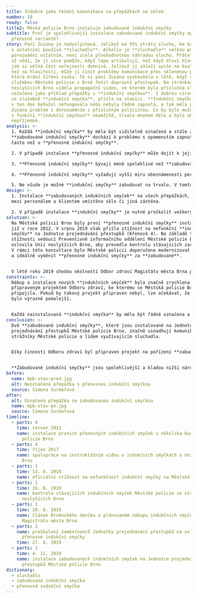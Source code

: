 ```yaml
---
title: Indukce jako řešení komunikace na přepážkách se sklem
number: 10
ready: false
title2: Měská policie Brno instaluje zabudované indukční smyčky
subtitle: Proč je spolehlivější instalace zabudované indukční smyčky oproti její
  přenosné variantě?
story: Paní Zuzana je nedoslýchavá. Jelikož má 95% ztrátu sluchu, ke komunikaci
  s ostatními používá **sluchadlo**. Ačkoliv je **sluchadlo** velkou pomocí pro
  porozumění ostatním, není zcela plnohodnotnou náhradou sluchu. Přátelé Zuzany
  už vědí, že jí více pomůže, když lépe artikulují, než když mluví hlasitěji,
  jak si velká část veřejnosti domnívá. Jelikož jí záleží spíše na kvalitě zvuku
  než na hlasitosti, může jí činit problémy komunikace přes skleněnou přepážku,
  která brání šíření zvuku. To si paní Zuzana vyzkoušela v létě, když šla na
  služebnu Městské policie v Brně řešit dopravní přestupek. Na stránkách Unie
  neslyšících Brno viděla propagační video, ve kterém byla příslušná služebna
  natočena jako příklad přepážky s **indukční smyčkou**. S dobrou vírou, že je
  ve služebně **indukční smyčka**, přišla na stanici. **Indukční smyčka** ale
  v ten den bohužel nefungovala nebo nebyla řádně zapnutá, a tak měla paní
  Zuzana problém s dorozuměním s příslušným policistou. Co by bylo možné vyřešit
  s funkční **indukční smyčkou** okamžitě, trvalo mnohem déle a bylo oboustraně
  nepříjemné.
analysis: >-
  1. Každá **indukční smyčka** by měla být viditelně označená a stále zapnutá. U
  **zabudované indukční smyčky** dochází k problému s opomenutím zapnutí méně
  často než u **přenosné indukční smyčky**.

  2. V případě instalace **přenosné indukční smyčky** může dojít k jejímu posunutí. Smyčka tedy vysílá signál do místa, kde uživatel **sluchadla** nestojí, takže signál dobře neslyší.

  3. **Přenosné indukční smyčky** bývají méně spolehlivé než **zabudované indukční smyčky**.

  4. **Přenosné indukční smyčky** vyžadují vyšší míru obeznámenosti persánálu s technologií indukce než je tomu u **zabudovaných indukčních smyček**.

  5. Ne všude je možné **indukční smyčky** zabudovat na trvalo. V tomto případě musí být řádně proškolen personál, jak **indukční smyčku** ovládat.
design: >-
  1. Instalace **zabudovaných indukčních smyček** na všech přepážkách, kde je
  mezi personálem a klientem umístěno sklo či jiná zástěna.

  2. V případě instalace **indukční smyčky** je nutné proškolit veškerý personál pracující na přepážkách. Obzvláště důležité je toto školení v případě, je-li instalována **přenosná indukční smyčka**, která vyžaduje složitější ovládání.
solution: >-
  Na Městské policii Brno byly první **přenosné indukční smyčky** instalovány
  již v roce 2012. V srpnu 2019 však přišla stížnost na nefunkční **indukční
  smyčku** na Jednotce projednávání přestupků (Křenová 4). Na základě této
  stížnosti vedoucí Preventivně informačního oddělení Městské policie Brno
  oslovila Unii neslyšících Brno, aby provedla kontrolu stávajících zařízení.
  V rámci této konzultace bylo Městské policii doporučeno modernizovat zařízení
  a ideálně vyměnit **přenosné indukční smyčky** za **zabudované**. 


  V létě roku 2019 shodou okolností Odbor zdraví Magistátu města Brna připravoval projekt na nákup **indukčních smyček** pro několik odborů a pracovišť magistrátu s přepážkámi. O této skutečnosti se vedoucí Preventivně informačního oddělení Městské policie Brno dočetla v denním tisku a kontaktovala Odbor zdraví s žádostí o připojení k projektu a zakoupení dvou **zabudovaných indukčních smyček** pro Jednotku projednávání přestupků. Jelikož Městská policie Brno administrativně spadá pod Magistrát města Brna, bylo žádosti ze strany Odboru zdraví vyhověno. Instalace a označení **indukčních smyček** proběhlo 4. listopadu 2019, tedy pouhých 84 dní od podání stížnosti na nefunkční **indukční smyčku** na témže pracovišti. Stávající i noví zaměstnanci Městské policie Brno jsou proškoleni na ovládání **indukčních smyček**, tudíž problém, který se vyskytl v srpnu roku 2019, by se již neměl opakovat.
constraints: >-
  Nákup a instalace nových **indukčních smyček** byla značně zrychlena již
  připraveným projektem Odboru zdraví, ke kterému se Městská policie Brno
  připojila. Pokud by takový projekt připraven nebyl, lze očekávat, že by řešení
  bylo výrazně pomalejší. 


  Každá nainstalovaná **indukční smyčka** by měla být řádně označena a personál, který indukční smyčku používá, by měl být proškolen (např. vědět, že je nutné mluvit do mikrofonu apod.). Je nutné myslet na opakování takových školení a především školení nových zaměstnanců.
conclusion: >-
  Dvě **zabudované indukční smyčky**, které jsou instalované na Jednotce
  projednávání přestupků Městské policie Brno, značně usnadňují komunikaci mezi
  strážníky Městské policie a lidem využívajícím sluchadla.


  Díky činnosti Odboru zdraví byl připraven projekt na pořízení **zabudovaných indukčních smyček**, ke kterému se mohla připojit i Městská policie Brno a identifikovaný problém rychle vyřešit.


  **Zabudované indukční smyčky** jsou spolehlivější a kladou nižší nároky na personál než je tomu u **přenosných indukčních smyček.**
before:
  name: mpb-stav-pred.jpg
  alt: Neoznačená přepážka s přenosnou indukční smyčkou
  source: Simona Surmařová
after:
  alt: Označená přepážka se zabudovanou indukční smyčkou
  name: mpb-stav-po.jpg
  source: Simona Surmařová
timeline:
  - parts: 4
    time: červen 2012
    name: instalace prvních přenosných indukčních smyček v několika budovách Městské
      policie Brno
  - parts: 4
    time: říjen 2017
    name: spolupráce na instruktážním videu o indukčních smyčkách s Unií neslyšících
      Brno
  - parts: 1
    time: 13. 8. 2019
    name: oficiální stížnost na nefunkčnost indukční smyčky na Městské policii Brno
  - parts: 1
    time: 16. 8. 2019
    name: kontrola stávajících indukčních smyček Městské policie ze strany Unie
      neslyšících Brno
  - parts: 1
    time: 20. 8. 2019
    name: článek Brněnského deníku o plánovaném nákupu indukčních smyček ze strany
      Magistrátu města Brna
  - parts: 2
    name: proškolení zaměstnanců Jednotky projednávání přestupků na ovládání
      přenosné indukční smyčky
    time: 27. 8. 2019
  - parts: 1
    time: 4. 11. 2019
    name: instalace zabudovaných indukčních smyček na Jednotce projednávání
      přestupků Městské policie Brno
dictionary:
  - sluchadlo
  - zabudovaná indukční smyčka
  - přenosná indukční smyčka
---
```

